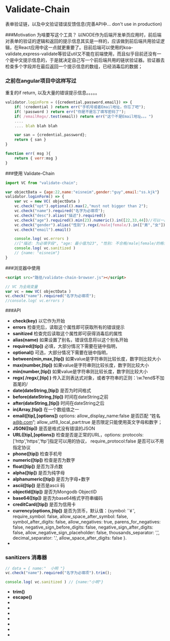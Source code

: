Validate-Chain
==============
表单验证链，以及中文验证错误反馈信息(完善API中... don't use in production)

###Motivation 为啥要写这个工具？
以NODE作为后端开发单页应用时，前后端对表单的验证的逻辑和返回的提示信息其实是一样的，应该做到前后端共用验证逻辑，在React应用中这一点就更重要了。目前后端可以使用的koa-validate,express-validate等验证util又不能在前端使用，而且似乎目前还没有一个是中文提示信息的，于是就决定自己写一个前后端共用的链状验证器。验证器去检查多个字段并在最后返回一个提示信息的数组，已经消毒后的数据；

### 之前在angular项目中这样写过
重复的if return, 以及大量的错误提示信息。。。。。
```javascript
validator.loginForm = ({credential,password,email}) => {
	if( !credential ) return err("手机号或者Email地址，你忘了吧");
	if( !password ) return err("你是不是忘了填写密码了");
	if( /emailRegx/.test(email)) return err("这个不是Email地址。。。")
 	....
 	.... blah blah blah

	var san = {credential,password};
	return { san }
}

function err( msg ){
	return { verr:msg }
}
```
###使用 Validate-Chain
```javascript
import VC from "validate-chain";

var objectData = {age:22,name:"eisneim",gender:"guy",email:"ss.kjk"}
validator.loginForm() => {	
	var vc = new VC( objectData )
	vc.check("opt").optional().max(2,"must not bigger than 2");
	vc.check("name").required("名字为必填项");
	vc.check("desc").alias("描述").required()
	vc.check("age").required().min(23).numeric().in([22,33,44])//可以一直链下去
	vc.check("gender").alias("性别").regx(/male|female/).in(["男","女"])
	vc.check("email").email()

	console.log( vc.errors )
	//["描述: 为必填字段", "age: 最小值为23", "性别: 不合格/male|female/的格式", "ss.kjk不是常规的email"]
	console.log( vc.sanitized )
	// {name: "eisneim"}
}
```

###浏览器中使用
```html
<script src="路径/validate-chain-browser.js"></script>
```
```javascript
// VC 为全局变量
var vc = new VC( objectData )
vc.check("name").required("名字为必填项");
//console.log( vc.errors )

```
###API
 - **check(key)** 以它作为开始
 - **errors** 检查完后，读取这个属性即可获取所有的错误提示
 - **sanitized** 检查完后读取这个属性即可获得消毒后的属性
 - **alias(name)** 如果设置了别名，错误信息将以这个别名开始
 - **required([tip])** 必填，大部分情况下需要在链中指明，
 - **optional()** 可选，大部分情况下需要在链中指明，
 - **between(min,max,[tip])** 如果value是字符串则比较长度，数字则比较大小
 - **max(number,[tip])** 如果value是字符串则比较长度，数字则比较大小
 - **min(number,[tip])** 如果value是字符串则比较长度，数字则比较大小
 - **regx( /regx/,[tip] )** 传入正则表达式对象，或者字符串的正则：\w.?end$不加首尾的/
 - **date(dateString,[tip])** 是否为时间格式
 - **before(dateString,[tip])** 时间在dateString之前
 - **after(dateString,[tip])** 时间在dateString之后
 - **in(Array,[tip])** 在一个数组值之一
 - **email([tip],[options])** options: allow_display_name:false 是否匹配 “姓名 <a@b.com>”; allow_utf8_local_part:true 是否限定只能使用英文字母和数字； 
 - **JSON([tip])** 是否是格式没有错误的JSON
 - **URL([tip],[options])** 检查是否是正常的URL，options:  protocols: ['http','https','ftp']指定可以用的协议， require_protocol:false 是否可以不用指定协议
 - **phone([tip])** 检查手机号
 - **numeric([tip])** 检查是否为数字
 - **float([tip])** 是否为浮点数
 - **alpha([tip])** 是否为纯字母
 - **alphanumeric([tip])** 是否为字母+数字
 - **ascii([tip])** 是否是ascii 码
 - **objectId([tip])** 是否为Mongodb ObjectID
 - **base64([tip])** 是否为base64格式字符串编码
 - **creditCard([tip])** 是否为信用卡
 - **currency(options,[tip])** 是否为货币，默认值：{symbol: '￥', require_symbol: false, allow_space_after_symbol: false, symbol_after_digits: false, allow_negatives: true, parens_for_negatives: false, negative_sign_before_digits: false, negative_sign_after_digits: false, allow_negative_sign_placeholder: false, thousands_separator: ',', decimal_separator: '.', allow_space_after_digits: false }.
 -


### sanitizers 消毒器
```javascript
// data = { name:"  小明 "}
vc.check("name").required("名字为必填项").trim();

console.log( vc.sanitized ) // {name:"小明"}
```

 - **trim()** 
 - **escape()** 
 - 
 - 
 - 
 - 
 - 
 - 
 - 